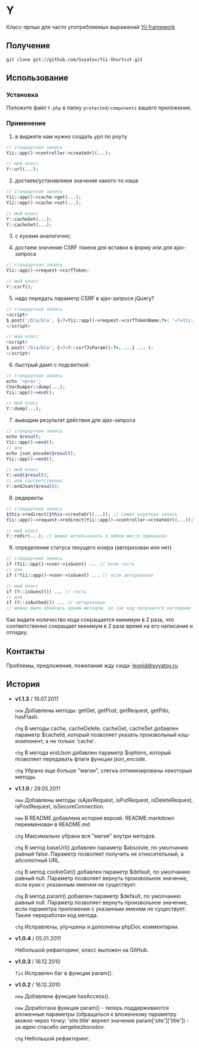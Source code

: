 # Y

Класс-ярлык для часто употребляемых выражений [Yii framework](http://www.yiiframework.com)


## Получение

`git clone git://github.com/Svyatov/Yii-Shortcut.git`


## Использование

### Установка

Положите файл `Y.php` в папку `protected/components` вашего приложения.


### Применение

1) в виджете нам нужно создать урл по роуту

```php
// стандартная запись
Yii::app()->controller->createUrl(...);

// мой класс
Y::url(...);
```

2) достаем/устанавлием значение какого-то кэша

```php
// стандартная запись
Yii::app()->cache->get(...);
Yii::app()->cache->set(...);

// мой класс
Y::cacheGet(...);
Y::cacheSet(...);
```

3) с куками аналогично;

4) достаем значение CSRF токена для вставки в форму или для ajax-запроса

```php
// стандартная запись
Yii::app()->request->csrfToken;

// мой класс
Y::csrf();
```

5) надо передать параметр CSRF в ajax-запросе jQuery?

```php
// стандартная запись
<script>
$.post('/bla/bla', {<?=Yii::app()->request->csrfTokenName;?>: '<?=Yii::app()->request->csrfToken;?>', ...} ... );
</script>

// мой класс
<script>
$.post('/bla/bla', {<?=Y::csrfJsParam();?>, ...} ... );
</script>
```

6) быстрый дамп с подсветкой:

```php
// стандартная запись
echo '<pre>';
CVarDumper::dump(...);
Yii::app()->end();

// мой класс
Y::dump(...);
```

7) выводим результат действия для ajax-запроса

```php
// стандартная запись
echo $result;
Yii::app()->end();
// или
echo json_encode($result);
Yii::app()->end();

// мой класс
Y::end($result);
// или соответственно
Y::endJson($result);
```

8) редиректы

```php
// стандартная запись
$this->redirect($this->createUrl(...)); // самая короткая запись
Yii::app()->request->redirect(Yii::app()->controller->createUrl(...)); // а это для компонента, например

// мой класс
Y::redir(...); // можно использовать в любом месте одинаково
```

9) определение статуса текущего юзера (авторизован или нет)

```php
// стандартная запись
if (Yii::app()->user->isGuest) ... // если гость
// или
if (!Yii::app()->user->isGuest) ... // если авторизован

// мой класс
if (Y::isGuest()) ... // гость
// или
if (Y::isAuthed()) ... // авторизован
// можно было обойтись одним методом, но так код получается нагляднее
```

Как видите количество кода сокращается минимум в 2 раза, что соответственно сокращает минимум в 2 раза время на его написание и отладку.


## Контакты

Проблемы, предложения, пожелания жду сюда: [leonid@svyatov.ru](mailto:leonid@svyatov.ru)


## История

* **v1.1.3** / 19.07.2011

    `new` Добавлены методы: getGet, getPost, getRequest, getPdo, hasFlash.

    `chg` В методы cache, cacheDelete, cacheGet, cacheSet добавлен параметр $cacheId, который позволяет указать произвольный кэш-компонент, а не только 'cache'.

    `chg` В метода endJson добавлен параметр $options, который позволяет передавать флаги функции json_encode.

    `chg` Убрано еще больше "магии", слегка оптимизированы некоторые методы.

* **v1.1.0** / 29.05.2011

    `new` Добавлены методы: isAjaxRequest, isPutRequest, isDeleteRequest, isPostRequest, isSecureConnection.

    `new` В README добавлена история версий. README.markdown переименован в README.md

    `chg` Максимально убрана вся "магия" внутри методов.

    `chg` В метод baseUrl() добавлен параметр $absolute, по умолчанию равный false. Параметр позволяет получить не относительный, а абсолютный URL.

    `chg` В метод cookieGet() добавлен параметр $default, по умолчанию равный null. Параметр позволяет вернуть произвольное значение, если куки с указанным именем не существует.

    `chg` В метод param() добавлен параметр $default, по умолчанию равный null. Параметр позволяет вернуть произвольное значение, если параметра приложения с указанным именем не существует. Также переработан код метода.

    `chg` Исправлены, улучшены и дополнены phpDoc комментарии.

* **v1.0.4** / 05.01.2011

    Небольшой рефакторинг, класс выложен на GitHub.

* **v1.0.3** / 16.12.2010

    `fix` Исправлен баг в функции param().

* **v1.0.2** / 16.12.2010

    `new` Добавлена функция hasAccess().

    `new` Доработана функция param() - теперь поддерживаются вложенные параметры (обращаться к вложенному параметру можно через точку: 'site.title' вернет значение param['site']['title']) - за идею спасибо sergebezborodov.

    `chg` Небольшой рефакторинг.
